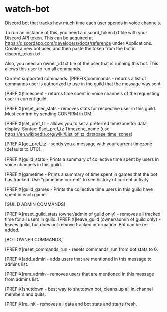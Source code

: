 # watch-bot
Discord bot that tracks how much time each user spends in voice channels.


To run an instance of this, you need a discord_token.txt file with your Discord API token.
This can be acquired at https://discordapp.com/developers/docs/reference under Applications.
Create a new bot user, and then paste the token from the bot in discord_token.txt.


Also, you need an owner_id.txt file of the user that is running this bot. This allows this user to run all commands.



Current supported commands:
[PREFIX]commands - returns a list of commands user is authorized to use in the guild that the message was sent.

[PREFIX]timespent - returns time spent in voice channels of the requesting user in current guild.

[PREFIX]reset_user_stats - removes stats for respective user in this guild. Must confirm by sending CONFIRM in DM.

[PREFIX]set_pref_tz - allows you to set a preferred timezone for data display. Syntax: $set_pref_tz Timezone_name (use    https://en.wikipedia.org/wiki/List_of_tz_database_time_zones)

[PREFIX]get_pref_tz - sends you a message with your current timezone (defaults to UTC).

[PREFIX]guild_stats - Prints a summary of collective time spent by users in voice channels in this guild.

[PREFIX]gametime - Prints a summary of time spent in games that the bot has tracked. Use "gametime current" to see history of current activity.

[PREFIX]guild_games - Prints the collective time users in this guild have spent in each game.

[GUILD ADMIN COMMANDS]

[PREFIX]reset_guild_stats (owner/admin of guild only) - removes all tracked time for all users in guild.
[PREFIX]leave_guild (owner/admin of guild only) - leaves guild, but does not remove tracked information. Bot can be re-added.

[BOT OWNER COMMANDS]

[PREFIX]reset_commands_run - resets commands_run from bot stats to 0.

[PREFIX]add_admin - adds users that are mentioned in this message to admins list.

[PREFIX]rem_admin - removes users that are mentioned in this message from admins list.

[PREFIX]shutdown - best way to shutdown bot, cleans up all in_channel members and quits.

[PREFIX]re_init - removes all data and bot stats and starts fresh.
